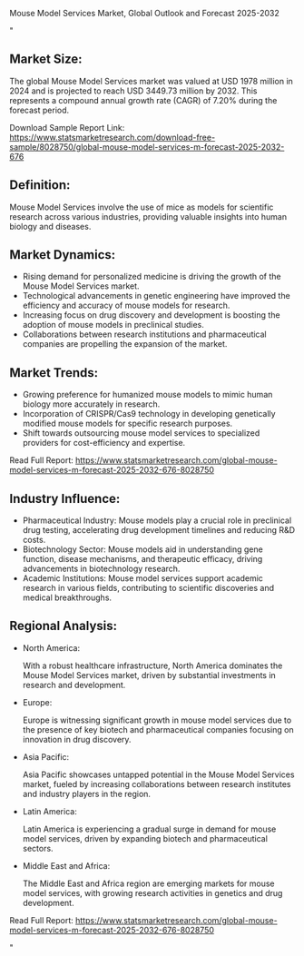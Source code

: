Mouse Model Services Market, Global Outlook and Forecast 2025-2032

"<h2>Market Size:</h2>
<p>The global Mouse Model Services market was valued at USD 1978 million in 2024 and is projected to reach USD 3449.73 million by 2032. This represents a compound annual growth rate (CAGR) of 7.20% during the forecast period.</p>
<p>Download Sample Report Link: <a href='https://www.statsmarketresearch.com/download-free-sample/8028750/global-mouse-model-services-m-forecast-2025-2032-676'>https://www.statsmarketresearch.com/download-free-sample/8028750/global-mouse-model-services-m-forecast-2025-2032-676</a></p>

<h2>Definition:</h2>
<p>Mouse Model Services involve the use of mice as models for scientific research across various industries, providing valuable insights into human biology and diseases.</p>

<h2>Market Dynamics:</h2>
<ul>
<li>Rising demand for personalized medicine is driving the growth of the Mouse Model Services market.</li>
<li>Technological advancements in genetic engineering have improved the efficiency and accuracy of mouse models for research.</li>
<li>Increasing focus on drug discovery and development is boosting the adoption of mouse models in preclinical studies.</li>
<li>Collaborations between research institutions and pharmaceutical companies are propelling the expansion of the market.</li>
</ul>

<h2>Market Trends:</h2>
<ul>
<li>Growing preference for humanized mouse models to mimic human biology more accurately in research.</li>
<li>Incorporation of CRISPR/Cas9 technology in developing genetically modified mouse models for specific research purposes.</li>
<li>Shift towards outsourcing mouse model services to specialized providers for cost-efficiency and expertise.</li>
</ul>
<p>Read Full Report: <a href='https://www.statsmarketresearch.com/global-mouse-model-services-m-forecast-2025-2032-676-8028750'>https://www.statsmarketresearch.com/global-mouse-model-services-m-forecast-2025-2032-676-8028750</a></p>

<h2>Industry Influence:</h2>
<ul>
<li>Pharmaceutical Industry: Mouse models play a crucial role in preclinical drug testing, accelerating drug development timelines and reducing R&D costs.</li>
<li>Biotechnology Sector: Mouse models aid in understanding gene function, disease mechanisms, and therapeutic efficacy, driving advancements in biotechnology research.</li>
<li>Academic Institutions: Mouse model services support academic research in various fields, contributing to scientific discoveries and medical breakthroughs.</li>
</ul>

<h2>Regional Analysis:</h2>
<ul>
<li>North America:
  <p>With a robust healthcare infrastructure, North America dominates the Mouse Model Services market, driven by substantial investments in research and development.</p>
</li>
<li>Europe:
  <p>Europe is witnessing significant growth in mouse model services due to the presence of key biotech and pharmaceutical companies focusing on innovation in drug discovery.</p>
</li>
<li>Asia Pacific:
  <p>Asia Pacific showcases untapped potential in the Mouse Model Services market, fueled by increasing collaborations between research institutes and industry players in the region.</p>
</li>
<li>Latin America:
  <p>Latin America is experiencing a gradual surge in demand for mouse model services, driven by expanding biotech and pharmaceutical sectors.</p>
</li>
<li>Middle East and Africa:
  <p>The Middle East and Africa region are emerging markets for mouse model services, with growing research activities in genetics and drug development.</p>
</li>
</ul>
<p>Read Full Report: <a href='https://www.statsmarketresearch.com/global-mouse-model-services-m-forecast-2025-2032-676-8028750'>https://www.statsmarketresearch.com/global-mouse-model-services-m-forecast-2025-2032-676-8028750</a></p>"
